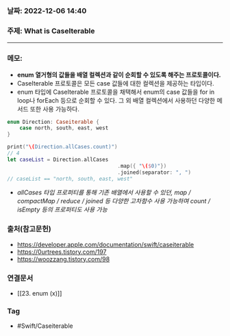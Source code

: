 ### 날짜: 2022-12-06 14:40

### 주제:  What is CaseIterable
---
### 메모: 
- **enum 열거형의 값들을 배열 컬렉션과 같이 순회할 수 있도록 해주는 프로토콜이다.**
- CaseIterable 프로토콜은 모든 case 값들에 대한 컬렉션을 제공하는 타입이다.
- enum 타입에 CaseIterable 프로토콜을 채택해서 enum의 case 값들을 for in loop나 forEach 등으로 순회할 수 있다. 그 외 배열 컬렉션에서 사용하던 다양한 메서드 또한 사용 가능하다. 
~~~ swift 
enum Direction: Caseiterable { 
	case north, south, east, west
}

print("\(Direction.allCases.count)")
// 4
let caseList = Direction.allCases
									.map({ "\($0)"})
									.joined(separator: ", ")
// caseList == "north, south, east, west"
~~~
- *allCases 타입 프로퍼티를 통해 기존 배열에서 사용할 수 있던, map / compactMap / reduce / joined 등 다양한 고차함수 사용 가능하며 count / isEmpty 등의 프로퍼티도 사용 가능*

### 출처(참고문헌) 
- https://developer.apple.com/documentation/swift/caseiterable
- https://0urtrees.tistory.com/197
- https://woozzang.tistory.com/98
### 연결문서 
- [[23. enum (x)]]

### Tag
- #Swift/Caseiterable
